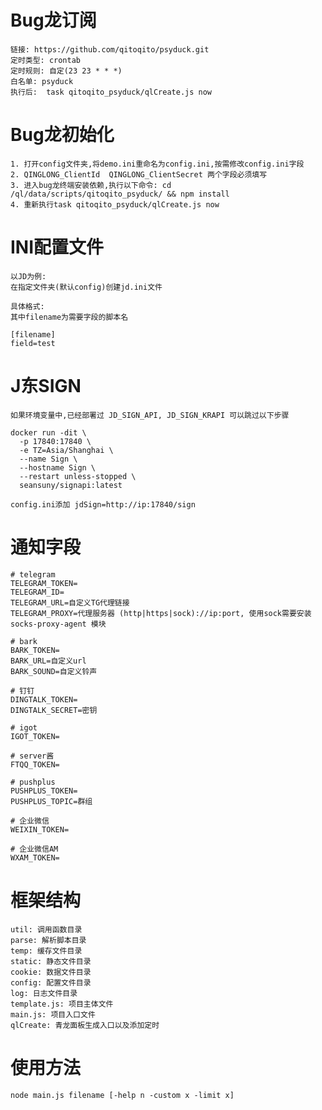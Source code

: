 # Bug龙订阅
```
链接: https://github.com/qitoqito/psyduck.git
定时类型: crontab
定时规则: 自定(23 23 * * *)
白名单: psyduck
执行后:  task qitoqito_psyduck/qlCreate.js now
```

# Bug龙初始化

```
1. 打开config文件夹,将demo.ini重命名为config.ini,按需修改config.ini字段
2. QINGLONG_ClientId  QINGLONG_ClientSecret 两个字段必须填写
3. 进入bug龙终端安装依赖,执行以下命令: cd /ql/data/scripts/qitoqito_psyduck/ && npm install
4. 重新执行task qitoqito_psyduck/qlCreate.js now
```
# INI配置文件
	以JD为例:
	在指定文件夹(默认config)创建jd.ini文件
	
	具体格式:
	其中filename为需要字段的脚本名 
	
	[filename]
	field=test
	

# J东SIGN
    如果环境变量中,已经部署过 JD_SIGN_API, JD_SIGN_KRAPI 可以跳过以下步骤

```
docker run -dit \
  -p 17840:17840 \
  -e TZ=Asia/Shanghai \
  --name Sign \
  --hostname Sign \
  --restart unless-stopped \
  seansuny/signapi:latest
  
config.ini添加 jdSign=http://ip:17840/sign
```
   
	 
# 通知字段

	# telegram
	TELEGRAM_TOKEN=
	TELEGRAM_ID=
	TELEGRAM_URL=自定义TG代理链接
	TELEGRAM_PROXY=代理服务器 (http|https|sock)://ip:port, 使用sock需要安装 socks-proxy-agent 模块

	# bark
	BARK_TOKEN=
	BARK_URL=自定义url
	BARK_SOUND=自定义铃声

	# 钉钉
	DINGTALK_TOKEN=
	DINGTALK_SECRET=密钥

	# igot
	IGOT_TOKEN=

	# server酱
	FTQQ_TOKEN=

	# pushplus
	PUSHPLUS_TOKEN=
	PUSHPLUS_TOPIC=群组

	# 企业微信
	WEIXIN_TOKEN=

	# 企业微信AM
	WXAM_TOKEN=

 
    
# 框架结构
	util: 调用函数目录
	parse: 解析脚本目录
    temp: 缓存文件目录
	static: 静态文件目录
	cookie: 数据文件目录
	config:	配置文件目录
	log: 日志文件目录
	template.js: 项目主体文件
	main.js: 项目入口文件
	qlCreate: 青龙面板生成入口以及添加定时

# 使用方法
	node main.js filename [-help n -custom x -limit x]
